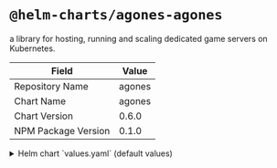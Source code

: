 # `@helm-charts/agones-agones`

a library for hosting, running and scaling dedicated game servers on Kubernetes.

| Field               | Value  |
| ------------------- | ------ |
| Repository Name     | agones |
| Chart Name          | agones |
| Chart Version       | 0.6.0  |
| NPM Package Version | 0.1.0  |

<details>

<summary>Helm chart `values.yaml` (default values)</summary>

```yaml
# Copyright 2018 Google Inc. All Rights Reserved.
#
# Licensed under the Apache License, Version 2.0 (the "License");
# you may not use this file except in compliance with the License.
# You may obtain a copy of the License at
#
#     http://www.apache.org/licenses/LICENSE-2.0
#
# Unless required by applicable law or agreed to in writing, software
# distributed under the License is distributed on an "AS IS" BASIS,
# WITHOUT WARRANTIES OR CONDITIONS OF ANY KIND, either express or implied.
# See the License for the specific language governing permissions and
# limitations under the License.

# Declare variables to be passed into your templates.

agones:
  rbacEnabled: true
  serviceaccount:
    controller: agones-controller
    sdk: agones-sdk
  controller:
    resources: {}
    generateTLS: true
    safeToEvict: false
    healthCheck:
      http:
        port: 8080
      initialDelaySeconds: 3
      periodSeconds: 3
      failureThreshold: 3
      timeoutSeconds: 1
  image:
    registry: gcr.io/agones-images
    tag: 0.6.0
    controller:
      name: agones-controller
      pullPolicy: IfNotPresent
    sdk:
      name: agones-sdk
      cpuRequest: 30m
      cpuLimit: 0
      alwaysPull: false

gameservers:
  namespaces:
    - default
  minPort: 7000
  maxPort: 8000
```

</details>
